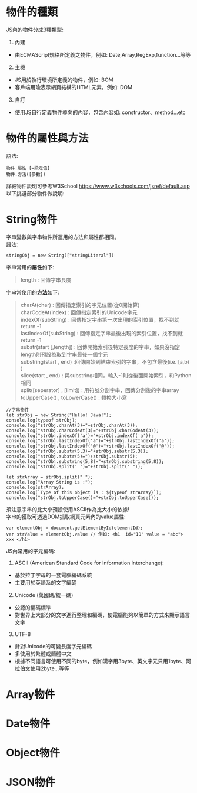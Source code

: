 # 物件的種類
JS內的物件分成3種類型:
1. 內建
  - 由ECMAScript規格所定義之物件，例如: Date,Array,RegExp,function...等等
2. 主機
  - JS用於執行環境所定義的物件，例如: BOM
  - 客戶端用瑜表示網頁結構的HTML元素，例如: DOM
3. 自訂
  - 使用JS自行定義物件導向的內容，包含內容如: constructor、method...etc

# 物件的屬性與方法
語法:
```
物件.屬性 [=設定值]
物件.方法([參數])
```

詳細物件說明可參考W3School https://www.w3schools.com/jsref/default.asp  
以下挑選部分物件做說明:  

# String物件
字串變數與字串物件所運用的方法和屬性都相同。  
語法: 
```
stringObj = new String(["stringLiteral"])
```

字串常用的**屬性**如下:
> length : 回傳字串長度

字串常使用的**方法**如下:
> charAt(char) : 回傳指定索引的字元位置(從0開始算)  
> charCodeAt(index) : 回傳指定索引的Unicode字元  
> indexOf(subString) : 回傳指定字串第一次出現的索引位置，找不到就return -1  
> lastIndexOf(subString) : 回傳指定字串最後出現的索引位置，找不到就return -1  
> substr(start [,length]) : 回傳開始索引後特定長度的字串，如果沒指定length則預設為取到字串最後一個字元  
> substring(start , end) :回傳開始到結束索引的字串，不包含最後(i.e. [a,b) )  
> slice(start , end) : 與substring相同，輸入-1則從後面開始索引，和Python相同  
> split([seperator] , [limit]) : 用符號分割字串，回傳分割後的字串array  
> toUpperCase() , toLowerCase() : 轉換大小寫  


```
//字串物件
let strObj = new String("Hello! Java!");    
console.log(typeof strObj);
console.log("strObj.charAt(3)="+strObj.charAt(3));
console.log("strObj.charCodeAt(3)="+strObj.charCodeAt(3));
console.log("strObj.indexOf('a')="+strObj.indexOf('a'));
console.log("strObj.lastIndexOf('a')="+strObj.lastIndexOf('a'));
console.log("strObj.lastIndexOf('@')="+strObj.lastIndexOf('@'));
console.log("strObj.substr(5,3)="+strObj.substr(5,3));
console.log("strObj.substr(5)=")+strObj.substr(5);
console.log("strObj.substring(5,8)="+strObj.substring(5,8));
console.log("strObj.split(' ')="+strObj.split(" "));

let strArray = strObj.split(" ");
console.log("Array String is :");
console.log(strArray);
console.log(`Type of this object is : ${typeof strArray}`);
console.log("strObj.toUpperCase()="+strObj.toUpperCase());
```
須注意字串的比大小預設使用ASCII作為比大小的依據!  
字串的獲取可透過DOM抓取網頁元素內的value屬性:
```
var elementObj = document.getElementById(elementId);
var strValue = elementObj.value // 例如: <h1  id="ID" value = "abc"> xxx </h1>
```

JS內常用的字元編碼:
1. ASCII (American Standard Code for Information Interchange): 
  - 基於拉丁字母的一套電腦編碼系統
  - 主要用於英語系的文字編碼 
2. Unicode (萬國碼/統一碼)
  - 公認的編碼標準
  - 對世界上大部分的文字進行整理和編碼，使電腦能夠以簡單的方式來顯示語言文字
3. UTF-8 
  - 針對Unicode的可變長度字元編碼
  - 多使用於繁體或簡體中文
  - 根據不同語言可使用不同的byte，例如漢字用3byte、英文字元只用1byte、阿拉伯文使用2byte...等等

# Array物件


# Date物件



# Object物件

# JSON物件
